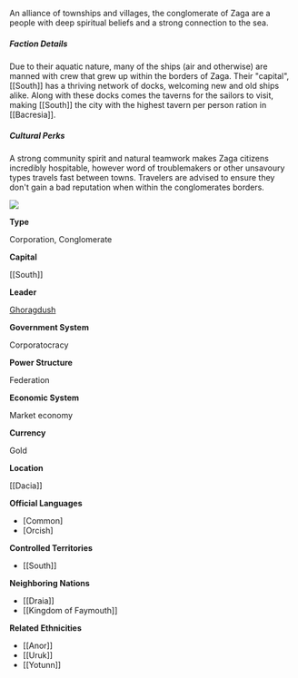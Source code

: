 An alliance of townships and villages, the conglomerate of Zaga are a people with deep spiritual beliefs and a strong connection to the sea.  

##### Faction Details

Due to their aquatic nature, many of the ships (air and otherwise) are manned with crew that grew up within the borders of Zaga. Their "capital", [[South]] has a thriving network of docks, welcoming new and old ships alike. Along with these docks comes the taverns for the sailors to visit, making [[South]] the city with the highest tavern per person ration in [[Bacresia]].  

##### Cultural Perks

A strong community spirit and natural teamwork makes Zaga citizens incredibly hospitable, however word of troublemakers or other unsavoury types travels fast between towns. Travelers are advised to ensure they don't gain a bad reputation when within the conglomerates borders.

![](assets/Zaga.jpg)

**Type**

Corporation, Conglomerate

**Capital**

[[South]]

**Leader**

[Ghoragdush](/w/the-world-of-bacresia-oszero/a/ghoragdush-person)

**Government System**

Corporatocracy

**Power Structure**

Federation

**Economic System**

Market economy

**Currency**

Gold

**Location**

[[Dacia]]

**Official Languages**

*   [Common]
*   [Orcish]

**Controlled Territories**

*   [[South]]

**Neighboring Nations**

*   [[Draia]]
*   [[Kingdom of Faymouth]]

**Related Ethnicities**

*   [[Anor]]
*   [[Uruk]]
*   [[Yotunn]]
